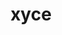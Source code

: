 ---
title: "xyce"
layout: cache
categories: [package, develop-2025-04-06]
meta: {"compilers": ["gcc@11.4.0", "intel-oneapi-compilers@2025.1.0"], "num_specs": 3, "num_specs_by_stack": {"e4s": 1, "e4s-neoverse-v2": 1, "e4s-oneapi": 1, "root": 3}, "oss": ["ubuntu22.04"], "platforms": ["linux"], "stacks": ["e4s", "e4s-neoverse-v2", "e4s-oneapi", "root"], "targets": ["neoverse_v2", "x86_64_v3"], "versions": ["7.8.0"]}
spec_details: [{"compiler": "gcc@11.4.0", "hash": "c6pokttnmb4pxb7n7rzkdhp62tewuekl", "os": "ubuntu22.04", "platform": "linux", "size": "-", "stacks": ["e4s", "root"], "target": "x86_64_v3", "variants": ["build_system=cmake", "build_type=Release", "cxxstd=11", "generator=make", "~ipo", "+mpi", "patches:=4d47cd1", "~plugin", "+pymi", "+pymi_static_tpls", "+shared"], "versions": ["7.8.0"]}, {"compiler": "intel-oneapi-compilers@2025.1.0", "hash": "girkkky2g74fjsaym537ftj3kp4bjetc", "os": "ubuntu22.04", "platform": "linux", "size": "-", "stacks": ["e4s-oneapi", "root"], "target": "x86_64_v3", "variants": ["build_system=cmake", "build_type=Release", "cxxstd=11", "generator=make", "~ipo", "+mpi", "patches:=4d47cd1", "~plugin", "+pymi", "+pymi_static_tpls", "+shared"], "versions": ["7.8.0"]}, {"compiler": "gcc@11.4.0", "hash": "na46uaazk4a7ozepmflw4tu2ptnjxfc2", "os": "ubuntu22.04", "platform": "linux", "size": "-", "stacks": ["e4s-neoverse-v2", "root"], "target": "neoverse_v2", "variants": ["build_system=cmake", "build_type=Release", "cxxstd=11", "generator=make", "~ipo", "+mpi", "patches:=4d47cd1", "~plugin", "+pymi", "+pymi_static_tpls", "+shared"], "versions": ["7.8.0"]}]
---